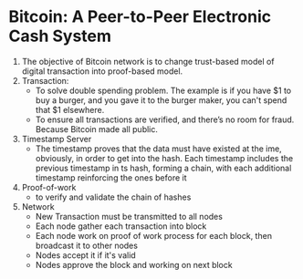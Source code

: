 
# Bitcoin: A Peer-to-Peer Electronic Cash System

1. The objective of Bitcoin network is to change trust-based model of digital transaction into proof-based model.
2. Transaction:
    - To solve double spending problem. The example is if you have $1 to buy a burger, and you gave it to the burger maker, you can't spend that $1 elsewhere.
    - To ensure all transactions are verified, and there’s no room for fraud. Because Bitcoin made all public.
3. Timestamp Server
    - The timestamp proves that the data must have existed at the ime, obviously, in order to get into the hash. Each timestamp includes the previous timestamp in ts hash, forming a chain, with each additional timestamp reinforcing the ones before it
4. Proof-of-work
    - to verify and validate the chain of hashes
5. Network
    - New Transaction must be transmitted to all nodes
    - Each node gather each transaction into block
    - Each node work on proof of work process for each block, then broadcast it to other nodes
    - Nodes accept it if it's valid
    - Nodes approve the block and working on next block
